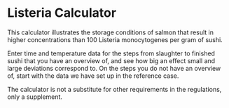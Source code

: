 
<!-- README.md is generated from README.Rmd. Please edit that file -->

# Listeria Calculator

<!-- badges: start -->
<!-- badges: end -->

This calculator illustrates the storage conditions of salmon that result
in higher concentrations than 100 Listeria monocytogenes per gram of
sushi.

Enter time and temperature data for the steps from slaughter to finished
sushi that you have an overview of, and see how big an effect small and
large deviations correspond to. On the steps you do not have an overview
of, start with the data we have set up in the reference case.

The calculator is not a substitute for other requirements in the
regulations, only a supplement.
